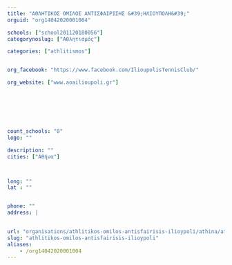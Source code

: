 ```yaml
---
title: "ΑΘΛΗΤΙΚΟΣ ΟΜΙΛΟΣ ΑΝΤΙΣΦΑΙΡΙΣΗΣ &#39;ΗΛΙΟΥΠΟΛΗ&#39;"
orguid: "org14042020001004"

schools: ["school201120180056"]
categorynoslug: ["Αθλητισμός"]

categories: ["athlitismos"]


org_facebook: "https://www.facebook.com/IlioupolisTennisClub/"

org_website: ["www.aoailioupoli.gr"]







count_schools: "0"
logo: ""

description: ""
cities: ["Αθήνα"]



long: ""
lat : ""


phone: ""
address: |
    

url: "organisations/athlitikos-omilos-antisfairisis-ilioypoli/athina/athlitismos"
slug: "athlitikos-omilos-antisfairisis-ilioypoli"
aliases:
    - /org14042020001004
---
```



